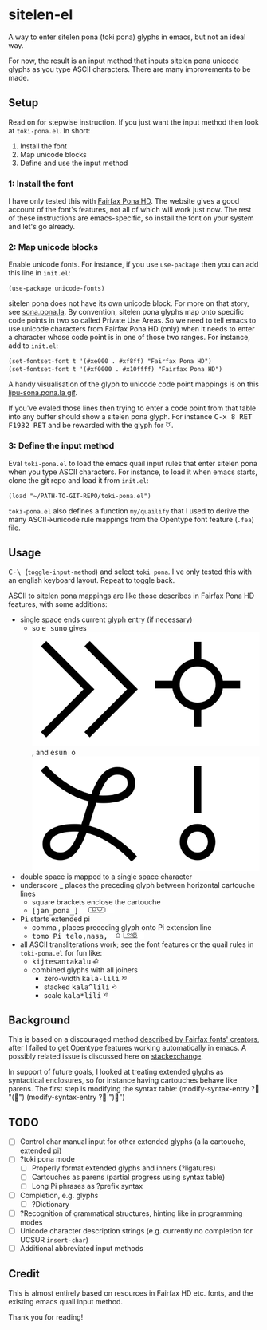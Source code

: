 # sitelen-el

A way to enter sitelen pona (toki pona) glyphs in emacs, but not an ideal way.

For now, the result is an input method that inputs sitelen pona unicode glyphs as you type ASCII characters. There are many improvements to be made.

## Setup

Read on for stepwise instruction. If you just want the input method then look at `toki-pona.el`. In short:
1. Install the font
2. Map unicode blocks
3. Define and use the input method

### 1: Install the font

I have only tested this with [Fairfax Pona HD](https://www.kreativekorp.com/software/fonts/fairfaxponahd/). The website gives a good account of the font's features, not all of which will work just now. The rest of these instructions are emacs-specific, so install the font on your system and let's go already.

### 2: Map unicode blocks

Enable unicode fonts. For instance, if you use `use-package` then you can add this line in `init.el`:

    (use-package unicode-fonts)

sitelen pona does not have its own unicode block. For more on that story, see [sona.pona.la](https://sona.pona.la/wiki/Unicode). By convention, sitelen pona glyphs map onto specific code points in two so called Private Use Areas. So we need to tell emacs to use unicode characters from Fairfax Pona HD (only) when it needs to enter a character whose code point is in one of those two ranges. For instance, add to `init.el`:

    (set-fontset-font t '(#xe000 . #xf8ff) "Fairfax Pona HD")
    (set-fontset-font t '(#xf0000 . #x10ffff) "Fairfax Pona HD")
    
A handy visualisation of the glyph to unicode code point mappings is on this [lipu-sona.pona.la gif](https://lipu-sona.pona.la/sitelen_ucsur.gif).

If you've evaled those lines then trying to enter a code point from that table into any buffer should show a sitelen pona glyph. For instance <kbd>C-x 8 RET F1932 RET</kbd> and be rewarded with the glyph for ![mani](./doc/mani.png).

### 3: Define the input method

Eval `toki-pona.el` to load the emacs quail input rules that enter sitelen pona when you type ASCII characters. For instance, to load it when emacs starts, clone the git repo and load it from `init.el`:

    (load "~/PATH-TO-GIT-REPO/toki-pona.el")

`toki-pona.el` also defines a function `my/quailify` that I used to derive the many ASCII->unicode rule mappings from the Opentype font feature (`.fea`) file.

## Usage

<kbd> C-\ </kbd> (`toggle-input-method`) and select `toki pona`. I've only tested this with an english keyboard layout. Repeat to toggle back.

ASCII to sitelen pona mappings are like those describes in Fairfax Pona HD features, with some additions:
- single space ends current glyph entry (if necessary)
  - so <kbd>e suno</kbd> gives ![e suno](./doc/e_suno.png), and <kbd>esun o</kbd> ![esun o](./doc/esun_o.png)
- double space is mapped to a single space character
- underscore _ places the preceding glyph between horizontal cartouche lines
  - square brackets enclose the cartouche
  - <kbd>[jan_pona_]</kbd> ![jan pona in a cartouche](./doc/janPona.png)
- <kbd>Pi</kbd> starts extended pi
  - comma , places preceding glyph onto Pi extension line
  - <kbd>tomo Pi telo,nasa,</kbd> ![tomo pi telo nasa with extended pi](./doc/tomoPiTeloNasa.png)
- all ASCII transliterations work; see the font features or the quail rules in `toki-pona.el` for fun like:
  - <kbd>kijtesantakalu</kbd> ![kijetesantakalu](./doc/kijetesantakalu.png)
  - combined glyphs with all joiners
    - zero-width <kbd>kala-lili</kbd> ![kala lili with zero-width joiner](./doc/kalaLiliZero.png)
    - stacked <kbd>kala^lili</kbd> ![kala lili with stacked joiner](./doc/kalaLiliStacked.png)
    - scale <kbd>kala*lili</kbd> ![kala lili with scale joiner](./doc/kalaLiliScale.png)
    
## Background

This is based on a discouraged method [described by Fairfax fonts' creators](https://www.kreativekorp.com/ucsur/charts/sitelen.html), after I failed to get Opentype features working automatically in emacs. A possibly related issue is discussed here on [stackexchange](https://emacs.stackexchange.com/a/61981).

In support of future goals, I looked at treating extended glyphs as syntactical enclosures, so for instance having cartouches behave like parens. The first step is modifying the syntax table:
    (modify-syntax-entry ?󱦐 "(󱦑")
    (modify-syntax-entry ?󱦑 ")󱦐")

## TODO

- [ ] Control char manual input for other extended glyphs (a la cartouche, extended pi)
- [ ] ?toki pona mode
  - [ ] Properly format extended glyphs and inners (?ligatures)
  - [ ] Cartouches as parens (partial progress using syntax table)
  - [ ] Long Pi phrases as ?prefix syntax
- [ ] Completion, e.g. glyphs
  - [ ] ?Dictionary
- [ ] ?Recognition of grammatical structures, hinting like in programming modes
- [ ] Unicode character description strings (e.g. currently no completion for UCSUR `insert-char`)
- [ ] Additional abbreviated input methods

## Credit

This is almost entirely based on resources in Fairfax HD etc. fonts, and the existing emacs quail input method.

Thank you for reading!
